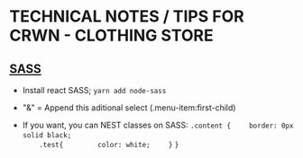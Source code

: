 # TECHNICAL NOTES / TIPS FOR CRWN - CLOTHING STORE

## [SASS](https://sass-lang.com/install)
- Install react SASS;
``yarn add node-sass``

- "&" = Append this aditional select (.menu-item:first-child)
- If you want, you can NEST classes on SASS:
``.content {``
``    border: 0px solid black;``
`` ``    
``    .test{``
``        color: white;``
``    }``
``}``